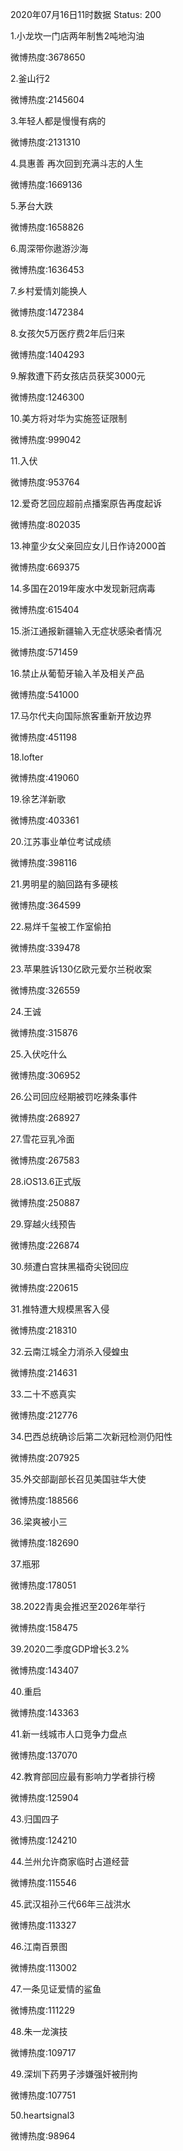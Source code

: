 2020年07月16日11时数据
Status: 200

1.小龙坎一门店两年制售2吨地沟油

微博热度:3678650

2.釜山行2

微博热度:2145604

3.年轻人都是慢慢有病的

微博热度:2131310

4.具惠善 再次回到充满斗志的人生

微博热度:1669136

5.茅台大跌

微博热度:1658826

6.周深带你遨游沙海

微博热度:1636453

7.乡村爱情刘能换人

微博热度:1472384

8.女孩欠5万医疗费2年后归来

微博热度:1404293

9.解救遭下药女孩店员获奖3000元

微博热度:1246300

10.美方将对华为实施签证限制

微博热度:999042

11.入伏

微博热度:953764

12.爱奇艺回应超前点播案原告再度起诉

微博热度:802035

13.神童少女父亲回应女儿日作诗2000首

微博热度:669375

14.多国在2019年废水中发现新冠病毒

微博热度:615404

15.浙江通报新疆输入无症状感染者情况

微博热度:571459

16.禁止从葡萄牙输入羊及相关产品

微博热度:541000

17.马尔代夫向国际旅客重新开放边界

微博热度:451198

18.lofter

微博热度:419060

19.徐艺洋新歌

微博热度:403361

20.江苏事业单位考试成绩

微博热度:398116

21.男明星的脑回路有多硬核

微博热度:364599

22.易烊千玺被工作室偷拍

微博热度:339478

23.苹果胜诉130亿欧元爱尔兰税收案

微博热度:326559

24.王诚

微博热度:315876

25.入伏吃什么

微博热度:306952

26.公司回应经期被罚吃辣条事件

微博热度:268927

27.雪花豆乳冷面

微博热度:267583

28.iOS13.6正式版

微博热度:250887

29.穿越火线预告

微博热度:226874

30.频遭白宫抹黑福奇尖锐回应

微博热度:220615

31.推特遭大规模黑客入侵

微博热度:218310

32.云南江城全力消杀入侵蝗虫

微博热度:214631

33.二十不惑真实

微博热度:212776

34.巴西总统确诊后第二次新冠检测仍阳性

微博热度:207925

35.外交部副部长召见美国驻华大使

微博热度:188566

36.梁爽被小三

微博热度:182690

37.瓶邪

微博热度:178051

38.2022青奥会推迟至2026年举行

微博热度:158475

39.2020二季度GDP增长3.2%

微博热度:143407

40.重启

微博热度:143363

41.新一线城市人口竞争力盘点

微博热度:137070

42.教育部回应最有影响力学者排行榜

微博热度:125904

43.归国四子

微博热度:124210

44.兰州允许商家临时占道经营

微博热度:115546

45.武汉祖孙三代66年三战洪水

微博热度:113327

46.江南百景图

微博热度:113002

47.一条见证爱情的鲨鱼

微博热度:111229

48.朱一龙演技

微博热度:109717

49.深圳下药男子涉嫌强奸被刑拘

微博热度:107751

50.heartsignal3

微博热度:98964

